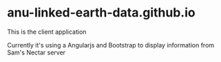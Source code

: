 # anu-linked-earth-data.github.io
This is the client application

Currently it's using a Angularjs and Bootstrap to display information from Sam's Nectar server
